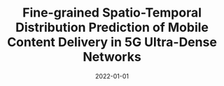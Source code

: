 ---
title: "Fine-grained Spatio-Temporal Distribution Prediction of Mobile Content Delivery in 5G Ultra-Dense Networks"
collection: publications
category: journals
permalink: /publication/2022-fine-grained-spatio-temporal
date: 2022-01-01
venue: 'IEEE Transactions on Mobile Computing'
paperurl: ''
citation: '<b>Shaoyuan Huang</b>, Heng Zhang, Xiaofei Wang*, Min Chen, Jianxin Li, Victor C.M. Leung. (2022). &quot;Fine-grained Spatio-Temporal Distribution Prediction of Mobile Content Delivery in 5G Ultra-Dense Networks.&quot; <i>IEEE Transactions on Mobile Computing</i>. (JCR-1, IF:7.9)'
--- 